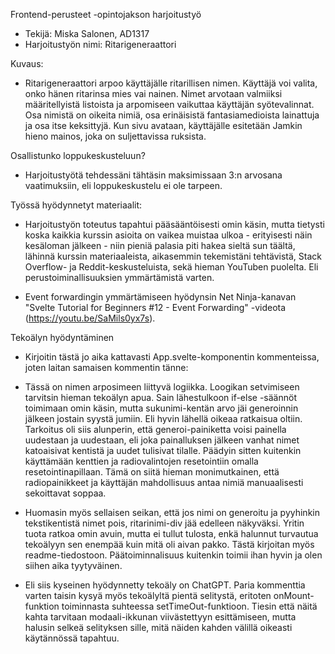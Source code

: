 Frontend-perusteet -opintojakson harjoitustyö


- Tekijä: Miska Salonen, AD1317
- Harjoitustyön nimi: Ritarigeneraattori


Kuvaus:
- Ritarigeneraattori arpoo käyttäjälle ritarillisen nimen. Käyttäjä voi valita, onko hänen ritarinsa mies vai nainen.
Nimet arvotaan valmiiksi määritellyistä listoista ja arpomiseen vaikuttaa käyttäjän syötevalinnat. Osa nimistä on oikeita
nimiä, osa erinäisistä fantasiamedioista lainattuja ja osa itse keksittyjä. Kun sivu avataan, käyttäjälle esitetään
Jamkin hieno mainos, joka on suljettavissa ruksista. 


Osallistunko loppukeskusteluun?
- Harjoitustyötä tehdessäni tähtäsin maksimissaan 3:n arvosana vaatimuksiin, eli loppukeskustelu ei ole tarpeen.


Työssä hyödynnetyt materiaalit:
- Harjoitustyön toteutus tapahtui pääsääntöisesti omin käsin, mutta tietysti koska kaikkia kurssin asioita on vaikea muistaa
ulkoa - erityisesti näin kesäloman jälkeen - niin pieniä palasia piti hakea sieltä sun täältä, lähinnä kurssin materiaaleista,
aikasemmin tekemistäni tehtävistä, Stack Overflow- ja Reddit-keskusteluista, sekä hieman YouTuben puolelta. Eli perustoiminallisuuksien ymmärtämistä varten.

- Event forwardingin ymmärtämiseen hyödynsin Net Ninja-kanavan "Svelte Tutorial for Beginners #12 - Event Forwarding" -videota (https://youtu.be/SaMils0yx7s).


Tekoälyn hyödyntäminen
- Kirjoitin tästä jo aika kattavasti App.svelte-komponentin kommenteissa, joten laitan samaisen kommentin tänne:

- Tässä on nimen arposimeen liittyvä logiikka. Loogikan setvimiseen tarvitsin hieman tekoälyn apua. Sain lähestulkoon if-else -säännöt toimimaan omin käsin,
mutta sukunimi-kentän arvo jäi generoinnin jälkeen jostain syystä jumiin. Eli hyvin lähellä oikeaa ratkaisua oltiin. Tarkoitus oli siis alunperin, että generoi-painiketta voisi painella
uudestaan ja uudestaan, eli joka painalluksen jälkeen vanhat nimet katoaisivat kentistä ja uudet tulisivat tilalle. Päädyin sitten kuitenkin käyttämään kenttien ja radiovalintojen
resetointiin omalla resetointinapillaan. Tämä on siitä hieman monimutkainen, että radiopainikkeet ja käyttäjän mahdollisuus antaa nimiä manuaalisesti sekoittavat soppaa.

- Huomasin myös sellaisen seikan, että jos nimi on generoitu ja pyyhinkin tekstikentistä nimet pois, ritarinimi-div jää edelleen näkyväksi. Yritin tuota ratkoa omin avuin,
mutta ei tullut tulosta, enkä halunnut turvautua tekoälyyn sen enempää kuin mitä oli aivan pakko. Tästä kirjoitan myös readme-tiedostoon. Päätoiminnalisuus kuitenkin
toimii ihan hyvin ja olen siihen aika tyytyväinen.

- Eli siis kyseinen hyödynnetty tekoäly on ChatGPT. Paria kommenttia varten taisin kysyä myös tekoälyltä pientä selitystä, eritoten
onMount-funktion toiminnasta suhteessa setTimeOut-funktioon. Tiesin että näitä kahta tarvitaan modaali-ikkunan viivästettyyn esittämiseen,
mutta halusin selkeä selityksen sille, mitä näiden kahden välillä oikeasti käytännössä tapahtuu.
